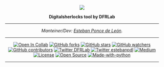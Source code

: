 <div align="center">
<img src="https://dfrlab.s3.us-west-2.amazonaws.com/_dfrlab_logo.png">

**Digitalsherlocks tool by DFRLab**

---

*Manteiner/Dev: [Esteban Ponce de León](https://twitter.com/estebanpdl).*

---


[![Open In Collab](https://colab.research.google.com/assets/colab-badge.svg)]()
[![GitHub forks](https://img.shields.io/github/forks/DFRLab/digitalsherlocks.svg?style=social&label=Fork&maxAge=2592000)](https://GitHub.com/DFRLab/digitalsherlocks/network/)
[![GitHub stars](https://badgen.net/github/stars/DFRLab/digitalsherlocks)](https://GitHub.com/DFRLab/digitalsherlocks/stargazers/)
[![GitHub watchers](https://img.shields.io/github/watchers/DFRLab/digitalsherlocks.svg?style=social&label=Watch&maxAge=2592000)](https://GitHub.com/DFRLab/digitalsherlocks/watchers/)
[![GitHub contributors](https://badgen.net/github/contributors/DFRLab/digitalsherlocks)](https://GitHub.com/DFRLab/digitalsherlocks/graphs/contributors/)
[![Twitter DFRLab](https://badgen.net/badge/icon/twitter?icon=twitter&label)](https://twitter.com/DFRLab)
[![Twitter estebanpdl](https://badgen.net/badge/icon/twitter?icon=twitter&label)](https://twitter.com/estebanpdl)
[![Medium](https://badgen.net/badge/icon/medium?icon=medium&label)](https://medium.com/dfrlab)
[![License](https://img.shields.io/badge/License-Apache%202.0-blue.svg)](https://github.com/DFRLab/digitalsherlocks/blob/main/LICENCE)
[![Open Source](https://badges.frapsoft.com/os/v1/open-source.svg?v=103)](https://www.digitalsherlocks.org/)
[![Made-with-python](https://img.shields.io/badge/Made%20with-Python-1f425f.svg)](https://www.python.org/)

---

<div/>

